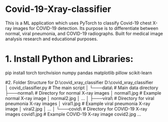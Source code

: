 # Covid-19-Xray-classifier
This is a ML application which uses PyTorch to classify Covid-19 chest X-ray images for COVID-19 detection. Its purpose is to differentiate between normal, viral pneumonia, and COVID-19 radiographs. Built for medical image analysis research and educational purposes.

# 1. Install Python and Libraries:
pip install torch torchvision numpy pandas matplotlib pillow scikit-learn



#2. Folder Structure for D:\covid_xray_classifier
D:\covid_xray_classifier\
│   covid_classifier.py    # The main script
│
└───data\                  # Main data directory
    ├───normal\            # Directory for normal X-ray images
    │       normal1.jpg    # Example normal X-ray image
    │       normal2.jpg
    │       ...
    │
    ├───viral\             # Directory for viral pneumonia X-ray images
    │       viral1.jpg     # Example viral pneumonia X-ray image
    │       viral2.jpg
    │       ...
    │
    └───covid\             # Directory for COVID-19 X-ray images
            covid1.jpg     # Example COVID-19 X-ray image
            covid2.jpg
            ...
